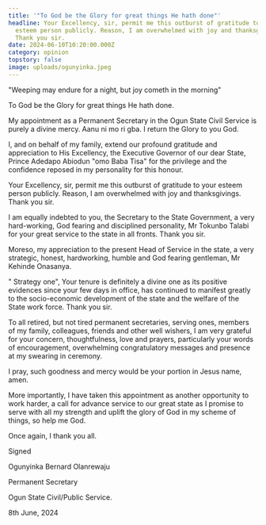 ```yaml
---
title: '"To God be the Glory for great things He hath done"'
headline: Your Excellency, sir, permit me this outburst of gratitude to your
  esteem person publicly. Reason, I am overwhelmed with joy and thanksgivings.
  Thank you sir.
date: 2024-06-10T10:20:00.000Z
category: opinion
topstory: false
image: uploads/ogunyinka.jpeg
---
```

"Weeping may endure for a night, but joy cometh in the morning" 



To God be the Glory for great things He hath done.



My appointment as a Permanent Secretary in the Ogun State Civil Service is purely a divine mercy. Aanu ni mo ri gba. I return the Glory to you God.



I, and on behalf of my family, extend our profound gratitude and appreciation to His Excellency, the Executive Governor of our dear State, Prince Adedapo Abiodun "omo Baba Tisa" for the privilege and the confidence reposed in my personality for this honour. 



Your Excellency, sir, permit me this outburst of gratitude to your esteem person publicly. Reason, I am overwhelmed with joy and thanksgivings. Thank you sir.



I am equally indebted to you, the Secretary to the State Government, a very hard-working, God fearing and disciplined personality, Mr Tokunbo Talabi for your great service to the state in all fronts. Thank you sir.



Moreso, my appreciation to the present Head of Service in the state, a very strategic, honest, hardworking, humble and God fearing gentleman, Mr Kehinde Onasanya. 



" Strategy one", Your tenure is definitely a divine one as its positive evidences since your few days in office, has continued to manifest greatly to the socio-economic development of the state and the welfare of the State work force. Thank you sir. 



To all retired,  but not tired permanent secretaries, serving ones, members of my family, colleagues, friends and other well wishers, I am very grateful for your concern, thoughtfulness, love and prayers, particularly your words of encouragement, overwhelming congratulatory messages and presence at my swearing in ceremony.



I pray, such goodness and mercy would be your portion in Jesus name, amen. 



More importantly, I have taken this appointment as another opportunity to work harder, a call for advance service to our great state as I promise to serve with all my strength and uplift the glory of God in my scheme of things, so help me God. 



Once again, I thank you all.



Signed

Ogunyinka Bernard Olanrewaju

Permanent Secretary

Ogun State Civil/Public Service.

8th June, 2024
